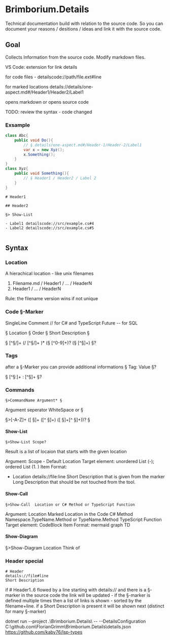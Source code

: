 # Brimborium.Details

Technical documentation build with relation to the source code.
So you can document your reasons / desitions / ideas and link it with the source code.

## Goal

Collects Information from the source code.
Modify markdown files.

VS Code: extension for link details

for code files - 
detailscode://path/file.ext#line

for marked locations
details://details/one-aspect.md#/Header1/Header2/Label1 

opens markdown or opens source code

TODO: review the syntax - code changed

### Exsample

```CS
class Abc{
    public void Do(){
        // § details/one-aspect.md#/Header-1/Header-2/Label1
        var x = new Xyz();
        x.Something();
    }
}
class Xyz{
    public void Something(){
        // § Header1 / Header2 / Label 2
    }
}
```

```MD
# Header1

## Header2

§> Show-List

- Label1 detailscode://src/example.cs#4
- Label2 detailscode://src/example.cs#5


```

## Syntax

### Location

A hierachical location - like unix filenames

1) Filename.md / Header1 / ... / HeaderN
2) Header1 / ... / HeaderN

Rule: the filename version wins if not unique

### Code §-Marker

SingleLine Comment // for C# and TypeScript
Future -- for SQL

§ Location § Order § Short Description §

§ [^§/]+ (/ [^§/]+ )* (§ [^0-9]+)? (§ [^§]+) §?

### Tags
after a §-Marker you can provide additional informations
§ Tag: Value §?

§ [^§:]+ : [^§]+ §?

### Commands

```
§>CommandName Argument* §
```

Argument seperator WhiteSpace or §

§>[-A-Z]+ ([ §]+ ([^ §]+) ([ §]+[^ §]+))? §

#### Show-List
```
§>Show-List Scope?
```
Result is a list of locaion that starts with the given location

Argument: Scope - Default Location
Target element: unordered List (-); ordered List (1. )
Item Format:
- Location details://file:line
  Short Description that is given from the marker
  Long Description that should be not touched from the tool.

#### Show-Call
```
§>Show-Call  Location or C# Method or TypeScript Function
```
Argument: Location
Marked Location in the Code
C# Method Namespace.TypeName.Method or TypeName.Method 
TypeScript Function 
Target element: CodeBlock
Item Format:
mermaid graph TD

#### Show-Diagram
§>Show-Diagram Location
Think of



### Header special
```
# Header
details://file#line
Short Description
```
if # Header1..6 flowed by a line starting with details://
and there is a §-marker in the source code
the link will be updated - if the §-marker is defined multiple times then a list of links is shown - sorted by the filename+line.
if a Short Description is present it will be shown next (distinct for many §-marker)


dotnet run --project .\Brimborium.Details\ -- --DetailsConfiguration C:\github.com\FlorianGrimm\Brimborium.Details\details.json
https://github.com/kaby76/lsp-types
